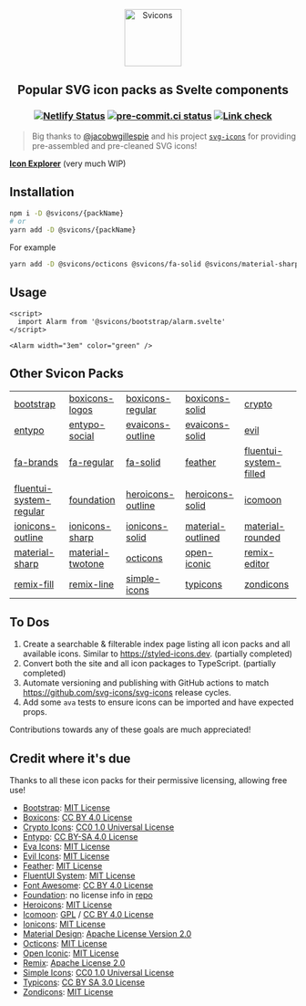 <p align="center">
  <img src="static/svicons.svg" alt="Svicons" height=100>
</p>

<h2 align="center">Popular SVG icon packs as Svelte components</h2>

<h3 align="center">

[![Netlify Status](https://api.netlify.com/api/v1/badges/0d610e7d-fefe-436a-a871-d6f3e47593a9/deploy-status)](https://app.netlify.com/sites/svicons/deploys)
[![pre-commit.ci status](https://results.pre-commit.ci/badge/github/janosh/svicons/main.svg)](https://results.pre-commit.ci/latest/github/janosh/svicons/main)
[![Link check](https://github.com/janosh/svicons/actions/workflows/link-check.yml/badge.svg)](https://github.com/janosh/svicons/actions/workflows/link-check.yml)

</h3>

> Big thanks to [@jacobwgillespie](https://github.com/jacobwgillespie) and his project [`svg-icons`](https://github.com/svg-icons/svg-icons) for providing pre-assembled and pre-cleaned SVG icons!

**[Icon Explorer](https://svicons.netlify.app)** (very much WIP)

## Installation

```sh
npm i -D @svicons/{packName}
# or
yarn add -D @svicons/{packName}
```

For example

```sh
yarn add -D @svicons/octicons @svicons/fa-solid @svicons/material-sharp
```

## Usage

```svelte
<script>
  import Alarm from '@svicons/bootstrap/alarm.svelte'
</script>

<Alarm width="3em" color="green" />
```

## Other Svicon Packs

|                           |                    |                     |                     |                          |
| ------------------------- | ------------------ | ------------------- | ------------------- | ------------------------ |
| [bootstrap]               | [boxicons-logos]   | [boxicons-regular]  | [boxicons-solid]    | [crypto]                 |
| [entypo]                  | [entypo-social]    | [evaicons-outline]  | [evaicons-solid]    | [evil]                   |
| [fa-brands]               | [fa-regular]       | [fa-solid]          | [feather]           | [fluentui-system-filled] |
| [fluentui-system-regular] | [foundation]       | [heroicons-outline] | [heroicons-solid]   | [icomoon]                |
| [ionicons-outline]        | [ionicons-sharp]   | [ionicons-solid]    | [material-outlined] | [material-rounded]       |
| [material-sharp]          | [material-twotone] | [octicons]          | [open-iconic]       | [remix-editor]           |
| [remix-fill]              | [remix-line]       | [simple-icons]      | [typicons]          | [zondicons]              |

## To Dos

1. Create a searchable & filterable index page listing all icon packs and all available icons. Similar to <https://styled-icons.dev>. (partially completed)
2. Convert both the site and all icon packages to TypeScript. (partially completed)
3. Automate versioning and publishing with GitHub actions to match <https://github.com/svg-icons/svg-icons> release cycles.
4. Add some `ava` tests to ensure icons can be imported and have expected props.

Contributions towards any of these goals are much appreciated!

## Credit where it's due

Thanks to all these icon packs for their permissive licensing, allowing free use!

- [Bootstrap](https://icons.getbootstrap.com): [MIT License](https://github.com/twbs/icons/blob/main/LICENSE.md)
- [Boxicons](https://boxicons.com): [CC BY 4.0 License](https://boxicons.com/usage#license)
- [Crypto Icons](http://cryptoicons.co): [CC0 1.0 Universal License](https://github.com/atomiclabs)
- [Entypo](http://entypo.com): [CC BY-SA 4.0 License](http://entypo.com)
- [Eva Icons](https://akveo.github.io/eva-icons): [MIT License](https://github.com/akveo/eva-icons/blob/master/LICENSE.txt)
- [Evil Icons](https://evil-icons.io): [MIT License](https://github.com/evil-icons/evil-icons/blob/master/LICENSE.txt)
- [Feather](https://feathericons.com): [MIT License](https://github.com/feathericons/feather/blob/master/LICENSE)
- [FluentUI System](https://github.com/microsoft/fluentui-system-icons): [MIT License](https://github.com/microsoft/fluentui-system-icons/blob/master/LICENSE)
- [Font Awesome](https://fontawesome.com): [CC BY 4.0 License](https://github.com/FortAwesome/Font-Awesome/blob/master/LICENSE.txt)
- [Foundation](https://zurb.com/playground/foundation-icon-fonts-3): no license info in [repo](https://github.com/thecreation/standard-icons)
- [Heroicons](https://github.com/refactoringui/heroicons): [MIT License](https://github.com/tailwindlabs/heroicons/blob/master/LICENSE)
- [Icomoon](https://icomoon.io): [GPL](http://www.gnu.org/licenses/gpl.html) / [CC BY 4.0 License](http://creativecommons.org/licenses/by/4.0)
- [Ionicons](https://ionicons.com): [MIT License](https://github.com/ionic-team/ionicons/blob/master/LICENSE)
- [Material Design](https://material.io/icons): [Apache License Version 2.0](https://github.com/google)
- [Octicons](https://octicons.github.com): [MIT License](https://github.com/primer/octicons/blob/master/LICENSE)
- [Open Iconic](https://npmjs.com/package/open-iconic): [MIT License](https://github.com/iconic/open-iconic/blob/master/FONT-LICENSE)
- [Remix](https://remixicon.com): [Apache License 2.0](https://github.com/Remix-Design/RemixIcon/blob/master/License)
- [Simple Icons](https://github.com/simple-icons/simple-icons): [CC0 1.0 Universal License](https://github.com/simple-icons/simple-icons/blob/master/LICENSE.md)
- [Typicons](https://s-ings.com/typicons): [CC BY SA 3.0 License](https://github.com/stephenhutchings/typicons.font/blob/master/LICENCE.md)
- [Zondicons](https://www.zondicons.com): [MIT License](https://github.com/dukestreetstudio/zondicons/blob/master/LICENSE)

[bootstrap]: https://npmjs.com/package/@svicons/bootstrap
[boxicons-logos]: https://npmjs.com/package/@svicons/boxicons-logos
[boxicons-regular]: https://npmjs.com/package/@svicons/boxicons-regular
[boxicons-solid]: https://npmjs.com/package/@svicons/boxicons-solid
[crypto]: https://npmjs.com/package/@svicons/crypto
[entypo]: https://npmjs.com/package/@svicons/entypo
[entypo-social]: https://npmjs.com/package/@svicons/entypo-social
[evaicons-outline]: https://npmjs.com/package/@svicons/evaicons-outline
[evaicons-solid]: https://npmjs.com/package/@svicons/evaicons-solid
[evil]: https://npmjs.com/package/@svicons/evil
[fa-brands]: https://npmjs.com/package/@svicons/fa-brands
[fa-regular]: https://npmjs.com/package/@svicons/fa-regular
[fa-solid]: https://npmjs.com/package/@svicons/fa-solid
[feather]: https://npmjs.com/package/@svicons/feather
[fluentui-system-filled]: https://npmjs.com/package/@svicons/fluentui-system-filled
[fluentui-system-regular]: https://npmjs.com/package/@svicons/fluentui-system-regular
[foundation]: https://npmjs.com/package/@svicons/foundation
[heroicons-outline]: https://npmjs.com/package/@svicons/heroicons-outline
[heroicons-solid]: https://npmjs.com/package/@svicons/heroicons-solid
[icomoon]: https://npmjs.com/package/@svicons/icomoon
[ionicons-sharp]: https://npmjs.com/package/@svicons/ionicons-sharp
[ionicons-solid]: https://npmjs.com/package/@svicons/ionicons-solid
[ionicons-outline]: https://npmjs.com/package/@svicons/ionicons-outline
[material-outlined]: https://npmjs.com/package/@svicons/material-outlined
[material-rounded]: https://npmjs.com/package/@svicons/material-rounded
[material-twotone]: https://npmjs.com/package/@svicons/material-twotone
[material-sharp]: https://npmjs.com/package/@svicons/material-sharp
[octicons]: https://npmjs.com/package/@svicons/octicons
[open-iconic]: https://npmjs.com/package/@svicons/open-iconic
[remix-fill]: https://npmjs.com/package/@svicons/remix-fill
[remix-editor]: https://npmjs.com/package/@svicons/remix-editor
[remix-line]: https://npmjs.com/package/@svicons/remix-line
[simple-icons]: https://npmjs.com/package/@svicons/simple-icons
[typicons]: https://npmjs.com/package/@svicons/typicons
[zondicons]: https://npmjs.com/package/@svicons/zondicons
